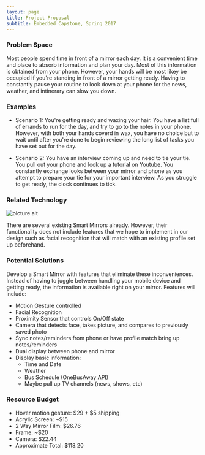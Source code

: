 ```yaml
---
layout: page
title: Project Proposal
subtitle: Embedded Capstone, Spring 2017
---
```


### Problem Space
Most people spend time in front of a mirror each day. It is a convenient time and place to absorb information and plan your day. Most of this information is obtained from your phone. However, your hands will be most likey be occupied if you're standing in front of a mirror getting ready. Having to constantly pause your routine to look down at your phone for the news, weather, and intinerary can slow you down.   

### Examples
* Scenario 1: You're getting ready and waxing your hair. You have a list full of errands to run for the day, and try to go to the notes in your phone. However, with both your hands coverd in wax, you have no choice but to wait until after you're done to begin reviewing the long list of tasks you have set out for the day. 

* Scenario 2: You have an interview coming up and need to tie your tie. You pull out your phone and look up a tutorial on Youtube. You constantly exchange looks between your mirror and phone as you attempt to prepare your tie for your important interview. As you struggle to get ready, the clock continues to tick. 

### Related Technology
![picture alt](http://www.geeky-gadgets.com/wp-content/uploads/2015/05/Smart-Mirror.jpg "Example Smart Mirror")

There are several existing Smart Mirrors already. However, their functionality does not include features that we hope to implement in our design such as facial recognition that will match with an existing profile set up beforehand.

### Potential Solutions
Develop a Smart Mirror with features that eliminate these inconveniences. Instead of having to juggle between handling your mobile device and getting ready, the information is available right on your mirror. Features will include:
* Motion Gesture controlled 
* Facial Recognition
* Proximity Sensor that controls On/Off state
* Camera that detects face, takes picture, and compares to previously saved photo
* Sync notes/reminders from phone or have profile match bring up notes/reminders
* Dual display between phone and mirror 
* Display basic information:
  * Time and Date
  * Weather
  * Bus Schedule (OneBusAway API)
  * Maybe pull up TV channels (news, shows, etc)

### Resource Budget
* Hover motion gesture: $29 + $5 shipping
* Acrylic Screen: ~$15
* 2 Way Mirror Film: $26.76
* Frame: ~$20
* Camera: $22.44
* Approximate Total: $118.20

